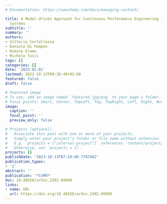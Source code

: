 ```yaml
---
# Documentation: https://wowchemy.com/docs/managing-content/

title: A Model-driven Approach for Continuous Performance Engineering in Microservice-based
  Systems
subtitle: ''
summary: ''
authors:
- Vittorio Cortellessa
- Daniele Di Pompeo
- Romina Eramo
- Michele Tucci
tags: []
categories: []
date: '2023-01-01'
lastmod: 2023-10-13T09:28:49+02:00
featured: false
draft: false

# Featured image
# To use, add an image named `featured.jpg/png` to your page's folder.
# Focal points: Smart, Center, TopLeft, Top, TopRight, Left, Right, BottomLeft, Bottom, BottomRight.
image:
  caption: ''
  focal_point: ''
  preview_only: false

# Projects (optional).
#   Associate this post with one or more of your projects.
#   Simply enter your project's folder or file name without extension.
#   E.g. `projects = ["internal-project"]` references `content/project/deep-learning/index.md`.
#   Otherwise, set `projects = []`.
projects: []
publishDate: '2023-10-13T07:29:40.779748Z'
publication_types:
- '2'
abstract: ''
publication: '*CoRR*'
doi: 10.48550/arXiv.2302.09999
links:
- name: URL
  url: https://doi.org/10.48550/arXiv.2302.09999
---
```

